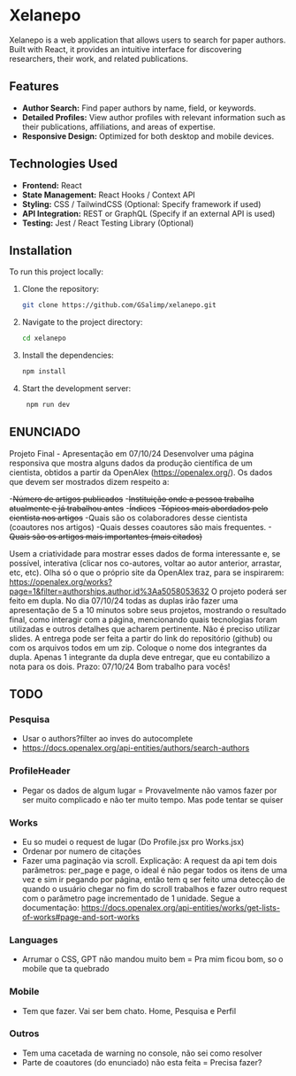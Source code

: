 # Xelanepo

Xelanepo is a web application that allows users to search for paper authors. Built with React, it provides an intuitive interface for discovering researchers, their work, and related publications.

## Features

- **Author Search:** Find paper authors by name, field, or keywords.
- **Detailed Profiles:** View author profiles with relevant information such as their publications, affiliations, and areas of expertise.
- **Responsive Design:** Optimized for both desktop and mobile devices.

## Technologies Used

- **Frontend:** React
- **State Management:** React Hooks / Context API
- **Styling:** CSS / TailwindCSS (Optional: Specify framework if used)
- **API Integration:** REST or GraphQL (Specify if an external API is used)
- **Testing:** Jest / React Testing Library (Optional)

## Installation

To run this project locally:

1. Clone the repository:
   ```bash
   git clone https://github.com/GSalimp/xelanepo.git

2. Navigate to the project directory:
   ```bash
   cd xelanepo

3. Install the dependencies:
   ```bash
   npm install

4. Start the development server:
   ```bash
    npm run dev

## ENUNCIADO

Projeto Final - Apresentação em 07/10/24
Desenvolver uma página responsiva que mostra alguns dados da produção científica de um cientista, obtidos a partir da OpenAlex (https://openalex.org/). 
Os dados que devem ser mostrados dizem respeito a:

-~~Número de artigos publicados~~
-~~Instituição onde a pessoa trabalha atualmente e já trabalhou antes~~
-~~Índices~~
-~~Tópicos mais abordados pelo cientista nos artigos~~
-Quais são os colaboradores desse cientista (coautores nos artigos)
-Quais desses coautores são mais frequentes.
-~~Quais são os artigos mais importantes (mais citados)~~

Usem a criatividade para mostrar esses dados de forma interessante e, se possível, interativa (clicar nos co-autores, voltar ao autor anterior, arrastar, etc, etc).
Olha só o que o próprio site da OpenAlex traz, para se inspirarem: https://openalex.org/works?page=1&filter=authorships.author.id%3Aa5058053632
O projeto poderá ser feito em dupla.
No dia 07/10/24 todas as duplas irão fazer uma apresentação de 5 a 10 minutos sobre seus projetos, mostrando o resultado final, como interagir com a página, mencionando quais tecnologias foram utilizadas e outros detalhes que acharem pertinente. Não é preciso utilizar slides.
A entrega pode ser feita a partir do link do repositório (github) ou com os arquivos todos em um zip.
Coloque o nome dos integrantes da dupla. Apenas 1 integrante da dupla deve entregar, que eu contabilizo a nota para os dois.
Prazo: 07/10/24
Bom trabalho para vocês!

## TODO

### Pesquisa
- Usar o authors?filter ao inves do autocomplete
- https://docs.openalex.org/api-entities/authors/search-authors

### ProfileHeader
- Pegar os dados de algum lugar = Provavelmente não vamos fazer por ser muito complicado e não ter muito tempo. Mas pode tentar se quiser

### Works
- Eu so mudei o request de lugar (Do Profile.jsx pro Works.jsx)
- Ordenar por numero de citações
- Fazer uma paginação via scroll. Explicação: A request da api tem dois parâmetros: per_page e page, o ideal é não pegar todos os itens de uma vez e sim ir pegando por página, então tem q ser feito uma detecção de quando o usuário chegar no fim do scroll trabalhos e fazer outro request com o parâmetro page incrementado de 1 unidade. Segue a documentação: https://docs.openalex.org/api-entities/works/get-lists-of-works#page-and-sort-works

### Languages
- Arrumar o CSS, GPT não mandou muito bem = Pra mim ficou bom, so o mobile que ta quebrado 

### Mobile
- Tem que fazer. Vai ser bem chato. Home, Pesquisa e Perfil 

### Outros
- Tem uma cacetada de warning no console, não sei como resolver
- Parte de coautores (do enunciado) não esta feita = Precisa fazer?
